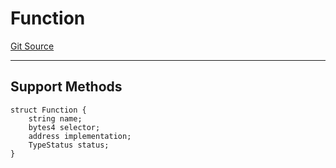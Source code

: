 # Function
[Git Source](https://github.com/metacontract/mc/blob/0cf91165f9ec2cbeeba800a4baf4e81e2df5c3bb/src/devkit/Flattened.sol)

---------------------
Support Methods
-----------------------


```solidity
struct Function {
    string name;
    bytes4 selector;
    address implementation;
    TypeStatus status;
}
```

